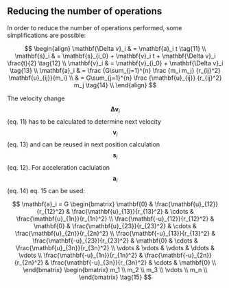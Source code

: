 ## Reducing the number of operations

In order to reduce the number of operations performed, some simplifications are possible:

$$
\begin{align}
\mathbf{\Delta v}_i & = \mathbf{a}_i t  \tag{11} \\
\mathbf{s}_i & = \mathbf{s}_{i_0} + \mathbf{v}_i t + \mathbf{\Delta v}_i \frac{t}{2} \tag{12} \\
\mathbf{v}_i & = \mathbf{v}_{i_0} + \mathbf{\Delta v}_i  \tag{13} \\
\mathbf{a}_i & = \frac {G\sum_{j=1}^{n} \frac {m_i m_j} {r_{ij}^2} \mathbf{u}_{ij}}{m_i} \\
& = G\sum_{j=1}^{n} \frac {\mathbf{u}_{ij}} {r_{ij}^2} m_j \tag{14} \\
\end{align}
$$

The velocity change $$\mathbf{\Delta v}_i$$ (eq. 11) has to be calculated to determine next velocity $$\mathbf{v}_i$$
(eq. 13) and can be reused in next position calculation $$\mathbf{s}_i$$ (eq. 12). For acceleration caclulation
$$\mathbf{a}_i$$ (eq. 14) eq. 15 can be used:

$$
\mathbf{a}_i = G
\begin{bmatrix}
\mathbf{0}                        & \frac{\mathbf{u}_{12}}{r_{12}^2}  & \frac{\mathbf{u}_{13}}{r_{13}^2}  & \cdots & \frac{\mathbf{u}_{1n}}{r_{1n}^2} \\
\frac{\mathbf{-u}_{12}}{r_{12}^2} & \mathbf{0}                        & \frac{\mathbf{u}_{23}}{r_{23}^2}  & \cdots & \frac{\mathbf{u}_{2n}}{r_{2n}^2} \\
\frac{\mathbf{-u}_{13}}{r_{13}^2} & \frac{\mathbf{-u}_{23}}{r_{23}^2} & \mathbf{0}                        & \cdots & \frac{\mathbf{u}_{3n}}{r_{3n}^2} \\
\vdots                            & \vdots                            & \vdots                            & \ddots & \vdots                           \\
\frac{\mathbf{-u}_{1n}}{r_{1n}^2} & \frac{\mathbf{-u}_{2n}}{r_{2n}^2} & \frac{\mathbf{-u}_{3n}}{r_{3n}^2} & \cdots & \mathbf{0}                       \\
\end{bmatrix}
\begin{bmatrix}
m_1    \\
m_2    \\
m_3    \\
\vdots \\
m_n    \\
\end{bmatrix}
\tag{15}
$$

